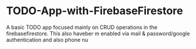 # TODO-App-with-FirebaseFirestore
A basic TODO app focused mainly on CRUD operations in the firebasefirestore. This also haveber m enabled via mail &amp; password/google authentication and also phone nu
